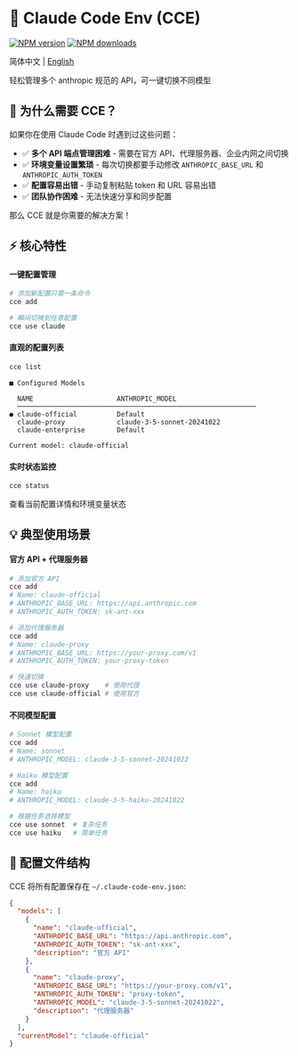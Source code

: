 # 🚀 Claude Code Env (CCE)

[![NPM version](https://img.shields.io/npm/v/@vainjs/claude-code-env.svg?style=flat)](https://npmjs.org/package/@vainjs/claude-code-env) [![NPM downloads](http://img.shields.io/npm/dm/@vainjs/claude-code-env.svg?style=flat)](https://npmjs.org/package/@vainjs/claude-code-env)

简体中文 | [English](./README.md)

轻松管理多个 anthropic 规范的 API，可一键切换不同模型

## 🎯 为什么需要 CCE？

如果你在使用 Claude Code 时遇到过这些问题：

- ✅ **多个 API 端点管理困难** - 需要在官方 API、代理服务器、企业内网之间切换
- ✅ **环境变量设置繁琐** - 每次切换都要手动修改 `ANTHROPIC_BASE_URL` 和 `ANTHROPIC_AUTH_TOKEN`
- ✅ **配置容易出错** - 手动复制粘贴 token 和 URL 容易出错
- ✅ **团队协作困难** - 无法快速分享和同步配置

那么 CCE 就是你需要的解决方案！

## ⚡ 核心特性

#### 一键配置管理

```bash
# 添加新配置只需一条命令
cce add

# 瞬间切换到任意配置
cce use claude
```

#### 直观的配置列表

```bash
cce list
```

```
■ Configured Models

  NAME                     ANTHROPIC_MODEL
  ────────────────────────────────────────────────────────────
● claude-official          Default
  claude-proxy             claude-3-5-sonnet-20241022
  claude-enterprise        Default

Current model: claude-official
```

#### 实时状态监控

```bash
cce status
```

查看当前配置详情和环境变量状态

## 💡 典型使用场景

#### 官方 API + 代理服务器

```bash
# 添加官方 API
cce add
# Name: claude-official
# ANTHROPIC_BASE_URL: https://api.anthropic.com
# ANTHROPIC_AUTH_TOKEN: sk-ant-xxx

# 添加代理服务器
cce add
# Name: claude-proxy
# ANTHROPIC_BASE_URL: https://your-proxy.com/v1
# ANTHROPIC_AUTH_TOKEN: your-proxy-token

# 快速切换
cce use claude-proxy    # 使用代理
cce use claude-official # 使用官方
```

#### 不同模型配置

```bash
# Sonnet 模型配置
cce add
# Name: sonnet
# ANTHROPIC_MODEL: claude-3-5-sonnet-20241022

# Haiku 模型配置
cce add
# Name: haiku
# ANTHROPIC_MODEL: claude-3-5-haiku-20241022

# 根据任务选择模型
cce use sonnet  # 复杂任务
cce use haiku   # 简单任务
```

## 📁 配置文件结构

CCE 将所有配置保存在 `~/.claude-code-env.json`:

```json
{
  "models": [
    {
      "name": "claude-official",
      "ANTHROPIC_BASE_URL": "https://api.anthropic.com",
      "ANTHROPIC_AUTH_TOKEN": "sk-ant-xxx",
      "description": "官方 API"
    },
    {
      "name": "claude-proxy",
      "ANTHROPIC_BASE_URL": "https://your-proxy.com/v1",
      "ANTHROPIC_AUTH_TOKEN": "proxy-token",
      "ANTHROPIC_MODEL": "claude-3-5-sonnet-20241022",
      "description": "代理服务器"
    }
  ],
  "currentModel": "claude-official"
}
```
